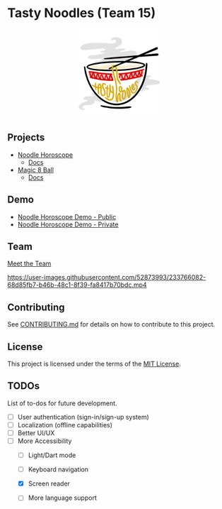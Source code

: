 # Tasty Noodles (Team 15)

<p align="center">
  <img src="./admin/branding/tasty-noodles-icon.png" alt="Tasty Noodles" width="200"/>
</p>


## Projects

- [Noodle Horoscope](https://cse110-sp23-group15.github.io/cse110-sp23-group15/fortunetelling/index.html)
  - [Docs](https://cse110-sp23-group15.github.io/cse110-sp23-group15/fortunetelling/docs/index.html)
- [Magic 8 Ball](https://cse110-sp23-group15.github.io/cse110-sp23-group15/magic8ball/index.html)
  - [Docs](https://github.com/cse110-sp23-group15/cse110-sp23-group15/blob/main/magic8ball/README.md)

## Demo

- [Noodle Horoscope Demo - Public](https://www.youtube.com/watch?v=cSGBe7FjpaA)
- [Noodle Horoscope Demo - Private](https://www.youtube.com/watch?v=Rku8LCxs8jo)

## Team

[Meet the Team](https://github.com/cse110-sp23-group15/cse110-sp23-group15/blob/main/admin/team.md)

https://user-images.githubusercontent.com/52873993/233766082-68d85fb7-b46b-48c1-8f39-fa8417b70bdc.mp4

## Contributing

See [CONTRIBUTING.md](https://github.com/cse110-sp23-group15/cse110-sp23-group15/blob/main/CONTRIBUTING.md) for details on how to contribute to
this project.

## License

This project is licensed under the terms of the [MIT License](https://github.com/cse110-sp23-group15/cse110-sp23-group15/blob/main/LICENSE).

## TODOs

List of to-dos for future development.

- [ ] User authentication (sign-in/sign-up system)
- [ ] Localization (offline capabilities)
- [ ] Better UI/UX
- [ ] More Accessibility
    - [ ] Light/Dart mode
    - [ ] Keyboard navigation
    - [X] Screen reader
    - [ ] More language support

